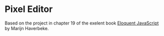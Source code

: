 # Pixel Editor

Based on the project in chapter 19 of the exelent book 
[Eloquent JavaScript](http://eloquentjavascript.net/) by Marijn Haverbeke.